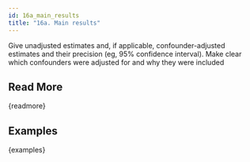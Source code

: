 ```yaml
---
id: 16a_main_results
title: "16a. Main results"
---
```

Give unadjusted estimates and, if applicable, confounder-adjusted estimates and their precision (eg, 95% confidence interval). Make clear which confounders were adjusted for and why they were included

## Read More

{readmore}

## Examples

{examples}